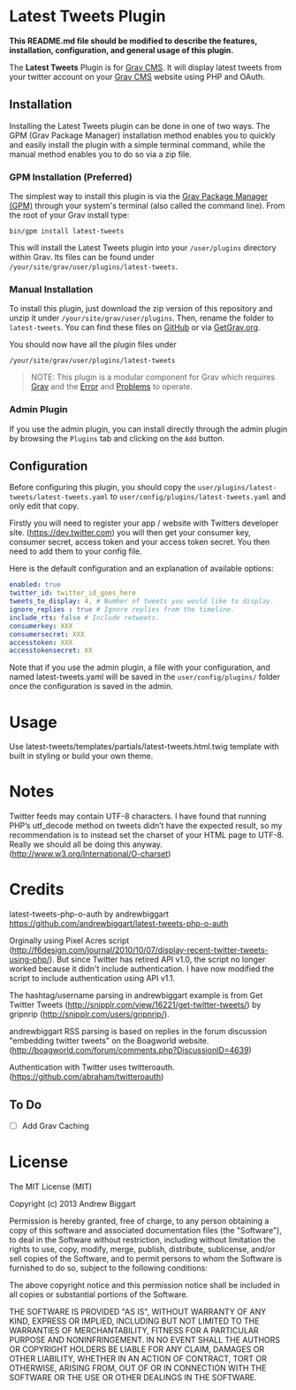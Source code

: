 # Latest Tweets Plugin

**This README.md file should be modified to describe the features, installation, configuration, and general usage of this plugin.**

The **Latest Tweets** Plugin is for [Grav CMS](http://github.com/getgrav/grav). It will display latest tweets from your twitter account on your [Grav CMS](http://github.com/getgrav/grav) website using PHP and OAuth.

## Installation

Installing the Latest Tweets plugin can be done in one of two ways. The GPM (Grav Package Manager) installation method enables you to quickly and easily install the plugin with a simple terminal command, while the manual method enables you to do so via a zip file.

### GPM Installation (Preferred)

The simplest way to install this plugin is via the [Grav Package Manager (GPM)](http://learn.getgrav.org/advanced/grav-gpm) through your system's terminal (also called the command line).  From the root of your Grav install type:

    bin/gpm install latest-tweets

This will install the Latest Tweets plugin into your `/user/plugins` directory within Grav. Its files can be found under `/your/site/grav/user/plugins/latest-tweets`.

### Manual Installation

To install this plugin, just download the zip version of this repository and unzip it under `/your/site/grav/user/plugins`. Then, rename the folder to `latest-tweets`. You can find these files on [GitHub](https://github.com/hexplor/grav-plugin-latest-tweets) or via [GetGrav.org](http://getgrav.org/downloads/plugins#extras).

You should now have all the plugin files under

    /your/site/grav/user/plugins/latest-tweets
	
> NOTE: This plugin is a modular component for Grav which requires [Grav](http://github.com/getgrav/grav) and the [Error](https://github.com/getgrav/grav-plugin-error) and [Problems](https://github.com/getgrav/grav-plugin-problems) to operate.

### Admin Plugin

If you use the admin plugin, you can install directly through the admin plugin by browsing the `Plugins` tab and clicking on the `Add` button.

## Configuration
Before configuring this plugin, you should copy the `user/plugins/latest-tweets/latest-tweets.yaml` to `user/config/plugins/latest-tweets.yaml` and only edit that copy.

Firstly you will need to register your app / website with Twitters developer site. (https://dev.twitter.com) you will then get your consumer key, consumer secret, access token and your access token secret. You then need to add them to your config file.

Here is the default configuration and an explanation of available options:

```yaml
enabled: true
twitter_id: twitter_id_goes_here
tweets_to_display: 4, # Number of tweets you would like to display.
ignore_replies : true # Ignore replies from the timeline. 
include_rts: false # Include retweets. 
consumerkey: XXX
consumersecret: XXX
accesstoken: XXX
accesstokensecret: XX
```

Note that if you use the admin plugin, a file with your configuration, and named latest-tweets.yaml will be saved in the `user/config/plugins/` folder once the configuration is saved in the admin.

Usage
========================
Use latest-tweets/templates/partials/latest-tweets.html.twig template with built in styling or build your own theme. 

Notes
========================

Twitter feeds may contain UTF-8 characters. I have found that running PHP’s utf_decode method on tweets didn’t have the expected result, so my recommendation is to instead set the charset of your HTML page to UTF-8. Really we should all be doing this anyway. (http://www.w3.org/International/O-charset)


Credits
========================

latest-tweets-php-o-auth by andrewbiggart
https://github.com/andrewbiggart/latest-tweets-php-o-auth

Orginally using Pixel Acres script (http://f6design.com/journal/2010/10/07/display-recent-twitter-tweets-using-php/). But since Twitter has retired API v1.0, the script no longer worked because it didn't include authentication. I have now modified the script to include authentication using API v1.1.

The hashtag/username parsing in andrewbiggart example is from Get Twitter Tweets (http://snipplr.com/view/16221/get-twitter-tweets/) by gripnrip (http://snipplr.com/users/gripnrip/).

andrewbiggart RSS parsing is based on replies in the forum discussion "embedding twitter tweets" on the Boagworld website. (http://boagworld.com/forum/comments.php?DiscussionID=4639)

Authentication with Twitter uses twitteroauth. (https://github.com/abraham/twitteroauth)

## To Do

- [ ] Add Grav Caching

License
========================

The MIT License (MIT)

Copyright (c) 2013 Andrew Biggart

Permission is hereby granted, free of charge, to any person obtaining a copy
of this software and associated documentation files (the "Software"), to deal
in the Software without restriction, including without limitation the rights
to use, copy, modify, merge, publish, distribute, sublicense, and/or sell
copies of the Software, and to permit persons to whom the Software is
furnished to do so, subject to the following conditions:

The above copyright notice and this permission notice shall be included in
all copies or substantial portions of the Software.

THE SOFTWARE IS PROVIDED "AS IS", WITHOUT WARRANTY OF ANY KIND, EXPRESS OR
IMPLIED, INCLUDING BUT NOT LIMITED TO THE WARRANTIES OF MERCHANTABILITY,
FITNESS FOR A PARTICULAR PURPOSE AND NONINFRINGEMENT. IN NO EVENT SHALL THE
AUTHORS OR COPYRIGHT HOLDERS BE LIABLE FOR ANY CLAIM, DAMAGES OR OTHER
LIABILITY, WHETHER IN AN ACTION OF CONTRACT, TORT OR OTHERWISE, ARISING FROM,
OUT OF OR IN CONNECTION WITH THE SOFTWARE OR THE USE OR OTHER DEALINGS IN
THE SOFTWARE.

